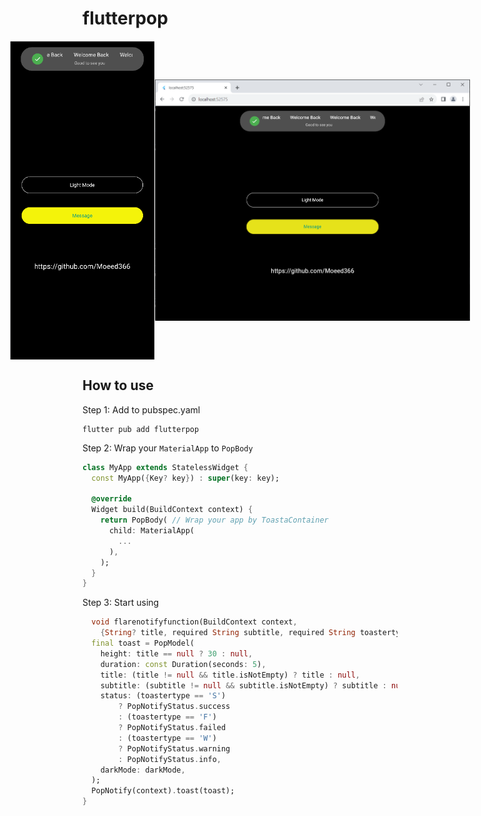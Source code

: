 # flutterpop
<div style="display: flex; justify-content: center; align-items: center;">
    <img width="275" height="510" alt="0 Mobile" src="https://github.com/Moeed366/flutterpop/blob/main/ss/mobile.png?raw=true">
      <img width="675" alt="1 Web" src="https://github.com/Moeed366/flutterpop/blob/main/ss/web.png?raw=true">
</div>



## How to use

Step 1: Add to pubspec.yaml

```
flutter pub add flutterpop
```

Step 2: Wrap your `MaterialApp` to `PopBody`

```dart
class MyApp extends StatelessWidget {
  const MyApp({Key? key}) : super(key: key);

  @override
  Widget build(BuildContext context) {
    return PopBody( // Wrap your app by ToastaContainer
      child: MaterialApp(
        ...
      ),
    );
  }
}
```

Step 3: Start using

```dart
  void flarenotifyfunction(BuildContext context,
    {String? title, required String subtitle, required String toastertype}) {
  final toast = PopModel(
    height: title == null ? 30 : null,
    duration: const Duration(seconds: 5),
    title: (title != null && title.isNotEmpty) ? title : null,
    subtitle: (subtitle != null && subtitle.isNotEmpty) ? subtitle : null,
    status: (toastertype == 'S')
        ? PopNotifyStatus.success
        : (toastertype == 'F')
        ? PopNotifyStatus.failed
        : (toastertype == 'W')
        ? PopNotifyStatus.warning
        : PopNotifyStatus.info,
    darkMode: darkMode,
  );
  PopNotify(context).toast(toast);
}
```
